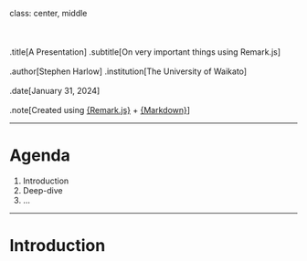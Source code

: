 class: center, middle
<br/><br/><br/><br/>
.title[A Presentation]
.subtitle[On very important things using Remark.js]
<br/><br/>
.author[Stephen Harlow]
.institution[The University of Waikato]
<br/><br/>
.date[January 31, 2024]
<br/><br/>
.note[Created using [{Remark.js}](http://remarkjs.com/) + [{Markdown}](https://github.com/adam-p/markdown-here/wiki/Markdown-Cheatsheet)]

---

# Agenda

1. Introduction
2. Deep-dive
3. ...

---

# Introduction
